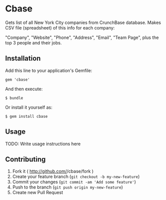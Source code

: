 # Cbase

Gets list of all New York City companies from CrunchBase database. Makes CSV file (spreadsheet) of this info for each company:

"Company", "Website", "Phone", "Address", "Email", "Team Page", plus the top 3 people and their jobs.

## Installation

Add this line to your application's Gemfile:

    gem 'cbase'

And then execute:

    $ bundle

Or install it yourself as:

    $ gem install cbase

## Usage

TODO: Write usage instructions here

## Contributing

1. Fork it ( http://github.com/<my-github-username>/cbase/fork )
2. Create your feature branch (`git checkout -b my-new-feature`)
3. Commit your changes (`git commit -am 'Add some feature'`)
4. Push to the branch (`git push origin my-new-feature`)
5. Create new Pull Request
